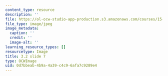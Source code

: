 ```yaml
---
content_type: resource
description: ''
file: https://ol-ocw-studio-app-production.s3.amazonaws.com/courses/15-s21-nuts-and-bolts-of-business-plans-january-iap-2014/0d7bbeab4b9a4a39c4c96afa7c9289e4_Slide7.JPG
file_type: image/jpeg
image_metadata:
  caption: ''
  credit: ''
  image-alt: ''
learning_resource_types: []
resourcetype: Image
title: 3.2 slide 7
type: OCWImage
uid: 0d7bbeab-4b9a-4a39-c4c9-6afa7c9289e4
---
```

